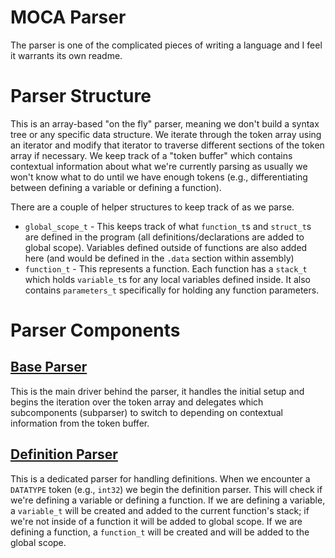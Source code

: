 # MOCA Parser
The parser is one of the complicated pieces of writing a language and I feel it warrants its own readme.

# Parser Structure
This is an array-based "on the fly" parser, meaning we don't build a syntax tree or any specific data structure. We iterate through the token array using an iterator and modify that iterator to traverse different sections of the token array if necessary. We keep track of a "token buffer" which contains contextual information about what we're currently parsing as usually we won't know what to do until we have enough tokens (e.g., differentiating between defining a variable or defining a function).

There are a couple of helper structures to keep track of as we parse.
* `global_scope_t` - This keeps track of what `function_t`s and `struct_t`s are defined in the program (all definitions/declarations are added to global scope). Variables defined outside of functions are also added here (and would be defined in the `.data` section within assembly)
* `function_t` - This represents a function. Each function has a `stack_t` which holds `variable_t`s for any local variables defined inside. It also contains `parameters_t` specifically for holding any function parameters.

# Parser Components
## [Base Parser](parser.c)
This is the main driver behind the parser, it handles the initial setup and begins the iteration over the token array and delegates which subcomponents (subparser) to switch to depending on contextual information from the token buffer.
## [Definition Parser](parser_definition.c)
This is a dedicated parser for handling definitions. When we encounter a `DATATYPE` token (e.g., `int32`) we begin the definition parser. This will check if we're defining a variable or defining a function. If we are defining a variable, a `variable_t` will be created and added to the current function's stack; if we're not inside of a function it will be added to global scope. If we are defining a function, a `function_t` will be created and will be added to the global scope.

